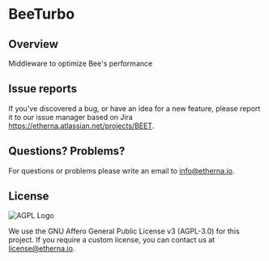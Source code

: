 # BeeTurbo

## Overview

Middleware to optimize Bee's performance

## Issue reports
If you've discovered a bug, or have an idea for a new feature, please report it to our issue manager based on Jira https://etherna.atlassian.net/projects/BEET.

## Questions? Problems?

For questions or problems please write an email to [info@etherna.io](mailto:info@etherna.io).

## License

![AGPL Logo](https://www.gnu.org/graphics/agplv3-with-text-162x68.png)

We use the GNU Affero General Public License v3 (AGPL-3.0) for this project.
If you require a custom license, you can contact us at [license@etherna.io](mailto:license@etherna.io).
